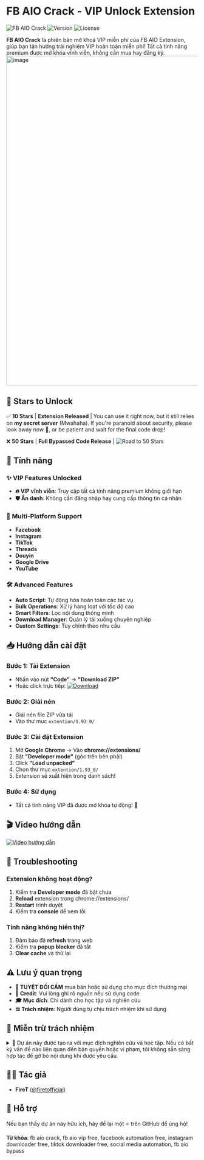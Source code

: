 # FB AIO Crack - VIP Unlock Extension

![FB AIO Crack](https://img.shields.io/badge/FB%20AIO-VIP%20Free-brightgreen?style=for-the-badge&logo=facebook)
![Version](https://img.shields.io/badge/Version-1.93-blue?style=flat-square)
![License](https://img.shields.io/badge/License-Educational-orange?style=flat-square)

**FB AIO Crack** là phiên bản mở khoá VIP miễn phí của FB AIO Extension, giúp bạn tận hưởng trải nghiệm VIP hoàn toàn miễn phí! Tất cả tính năng premium được mở khóa vĩnh viễn, không cần mua hay đăng ký.
<img width="1596" height="868" alt="image" src="https://github.com/user-attachments/assets/ed06cea2-fde6-41dd-8980-34fc9559c286" />

## 🌟 Stars to Unlock

✅ **10 Stars** | **Extension Released** | You can use it right now, but it still relies on **my secret server** (Mwahaha). If you're paranoid about security, please look away now 👀, or be patient and wait for the final code drop!

❌ **50 Stars** | **Full Bypassed Code Release** | ![Road to 50 Stars](https://img.shields.io/badge/dynamic/json?url=https%3A%2F%2Fapi.github.com%2Frepos%2Ffiretofficial%2Ffb-aio-crack&query=%24.stargazers_count&suffix=%2F50&label=Road%20to%2050&color=orange&style=flat-square)

## 🚀 Tính năng

### ✨ **VIP Features Unlocked**
- **🔥 VIP vĩnh viễn**: Truy cập tất cả tính năng premium không giới hạn
- **🛡️ Ẩn danh**: Không cần đăng nhập hay cung cấp thông tin cá nhân

### 🎯 **Multi-Platform Support**
- **Facebook**
- **Instagram**
- **TikTok**
- **Threads**
- **Douyin**
- **Google Drive**
- **YouTube**

### 🛠️ **Advanced Features**
- **Auto Script**: Tự động hóa hoàn toàn các tác vụ
- **Bulk Operations**: Xử lý hàng loạt với tốc độ cao
- **Smart Filters**: Lọc nội dung thông minh
- **Download Manager**: Quản lý tải xuống chuyên nghiệp
- **Custom Settings**: Tùy chỉnh theo nhu cầu

## 📥 Hướng dẫn cài đặt

### **Bước 1: Tải Extension**
- Nhấn vào nút **"Code"** → **"Download ZIP"** 
- Hoặc click trực tiếp: [![Download](https://img.shields.io/badge/Download-Extension-green?style=for-the-badge)](https://github.com/firetofficial/fb-aio-crack/archive/refs/heads/main.zip)

### **Bước 2: Giải nén**
- Giải nén file ZIP vừa tải
- Vào thư mục `extention/1.93_0/`

### **Bước 3: Cài đặt Extension**
1. Mở **Google Chrome** → Vào **chrome://extensions/**
2. Bật **"Developer mode"** (góc trên bên phải)
3. Click **"Load unpacked"**
4. Chọn thư mục `extention/1.93_0/`
5. Extension sẽ xuất hiện trong danh sách!

### **Bước 4: Sử dụng**
- Tất cả tính năng VIP đã được mở khóa tự động! 🎉

## 🎬 Video hướng dẫn

[![Video hướng dẫn](https://img.shields.io/badge/Video-Hướng%20dẫn-red?style=for-the-badge)](https://t.me/ft_bypassgroup)


## 🔧 Troubleshooting

### **Extension không hoạt động?**
1. Kiểm tra **Developer mode** đã bật chưa
2. **Reload** extension trong chrome://extensions/
3. **Restart** trình duyệt
4. Kiểm tra **console** để xem lỗi

### **Tính năng không hiển thị?**
1. Đảm bảo đã **refresh** trang web
2. Kiểm tra **popup blocker** đã tắt
3. **Clear cache** và thử lại

## ⚠️ Lưu ý quan trọng

- **🚫 TUYỆT ĐỐI CẤM** mua bán hoặc sử dụng cho mục đích thương mại
- **📝 Credit**: Vui lòng ghi rõ nguồn nếu sử dụng code
- **🎓 Mục đích**: Chỉ dành cho học tập và nghiên cứu
- **⚖️ Trách nhiệm**: Người dùng tự chịu trách nhiệm khi sử dụng

## 📜 Miễn trừ trách nhiệm

<details>
<summary>🤫 Dự án này được tạo ra với mục đích nghiên cứu và học tập. Nếu có bất kỳ vấn đề nào liên quan đến bản quyền hoặc vi phạm, tôi không sẵn sàng hợp tác để gỡ bỏ nội dung khi được yêu cầu.</summary>

---

### 🔥Tâm sự mỏng xíu

Dự án này là lời hồi đáp chân thành gửi tới một người đã từng có nhận xét rất "sâu sắc" về repo trước của tôi.

#### 💬 **Về "Code làm rối tùm lum" và "Mã hoá":**

**"Người kia" nói:** "Code thì làm rối tùm lum... B up công khai + hướng dẫn cài như kia + mã hoá code để ko ai copy được."

**Chuyện vui là:** Tôi mã hoá để tránh bị sửa tác giả thì không được, nhưng hóa ra server **extension** của "người bạn" này cũng... mã hóa code luôn (xem  dưới đây)! *Không lẽ bạn mã hóa thì được, còn tôi mã hóa code miễn phí để giữ bản quyền thì không được sao? Tiêu chuẩn kép? Đa nhân cách?*

<img width="1423" height="891" alt="image" src="https://github.com/user-attachments/assets/40beb179-937c-4a74-ba90-014cf289194b" />



**"Người kia" nói:** "cap thì nó đúng rồi, b có logic có thể điều khiển từ xa thì nó là backdoor rồi... nếu chỉ để học tập thì 1 là báo cho admin ngta fix, 2 là để private dùng cá nhân. B up công khai... Thì do b đang muốn được nhiều stars hay sao?"

**À** Đúng rồi, tôi **đang muốn được nhiều stars** **[đây](#-stars-to-unlock)**! **Hì hì.** 

 <img width="710" height="760" alt="image" src="https://github.com/user-attachments/assets/28ce306a-4190-46b9-bae6-314ad370bbe0" />

* **Gì mà:** *"Haizz, không có gì là miễn phuý mãi đâu mọi người."*

**Fact:** Đúng là không có gì miễn phí mãi, nhưng dự án **fb aio crack** này thì, **NÓ MIỄN PHÍ THẬT NÈ BÁC HEHE.** 😜

---

</details>


## 👨‍💻 Tác giả

- **FireT** ([@firetofficial](https://github.com/firetofficial))


## 💖 Hỗ trợ

Nếu bạn thấy dự án này hữu ích, hãy để lại một ⭐ trên GitHub để ủng hộ!

**Từ khóa**: fb aio crack, fb aio vip free, facebook automation free, instagram downloader free, tiktok downloader free, social media automation, fb aio bypass
